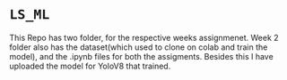 #

# `LS_ML`

This Repo has two folder, for the respective weeks assignmenet. Week 2 folder also has the dataset(which used to clone on colab and train the model), and the .ipynb files for both the assigments. Besides this I have uploaded the model for YoloV8 that trained.
